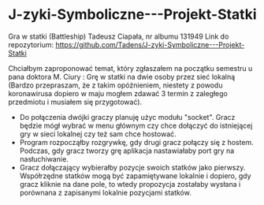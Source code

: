 # J-zyki-Symboliczne---Projekt-Statki
Gra w statki (Battleship)
Tadeusz Ciapała, nr albumu 131949
Link do repozytorium: https://github.com/Tadens/J-zyki-Symboliczne---Projekt-Statki

Chciałbym zaproponować temat, który zgłaszałem na początku semestru u pana doktora M. Ciury : Grę w statki na dwie osoby przez sieć lokalną (Bardzo przepraszam, że z takim opóźnieniem, niestety z powodu koronawirusa dopiero w maju mogłem zdawać 3 termin z zaległego przedmiotu i musiałem się przygotować). 

- Do połączenia dwójki graczy planuję użyc modułu "socket". Gracz będzie mógł wybrać w menu głównym czy chce dołączyć do istniejącej gry w sieci lokalnej czy też sam chce hostować. 
- Program rozpocząłby rozgrywkę, gdy drugi gracz połączy się z hostem. Podczas, gdy gracz tworzy grę aplikacja nastawiałaby port gry na nasłuchiwanie. 
- Gracz dołączający wybierałby pozycje swoich statków jako pierwszy. Współrzędne statków mogą być zapamiętywane lokalnie i dopiero, gdy gracz kliknie na dane pole, to wtedy propozycja zostałaby wysłana i porównana z zapisanymi lokalnie pozycjami statków.
